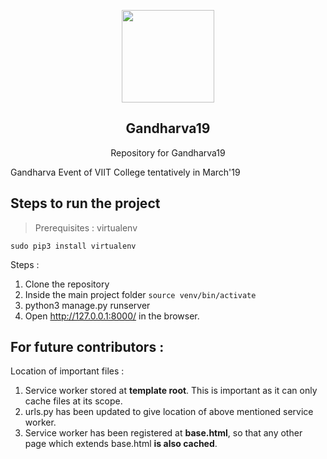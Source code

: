 <p align="center">
  <img src="https://raw.githubusercontent.com/Bublum/GandharvaWeb19/master/EventApp/static/gandharva/images/icons/icon-512x512.png" height="148">
  <h2 align="center">Gandharva19</h2>
  <p align="center">Repository for Gandharva19<p>
</p>

Gandharva Event of VIIT College tentatively in March'19

## Steps to run the project

> Prerequisites : virtualenv

```sudo pip3 install virtualenv```

Steps :
1) Clone the repository
2) Inside the main project folder
```source venv/bin/activate```
3) python3 manage.py runserver
4) Open http://127.0.0.1:8000/ in the browser.

## For future contributors :

Location of important files :

1) Service worker stored at **template root**. This is important as it can only cache files at its scope.
2) urls.py has been updated to give location of above mentioned service worker.
3) Service worker has been registered at **base.html**, so that any other page which extends base.html **is also cached**.
